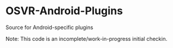 # OSVR-Android-Plugins
Source for Android-specific plugins

Note:
This code is an incomplete/work-in-progress initial checkin.
